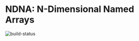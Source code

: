 # NDNA: N-Dimensional Named Arrays

![build-status](https://travis-ci.com/jessexknight/ndna.svg?branch=master)

